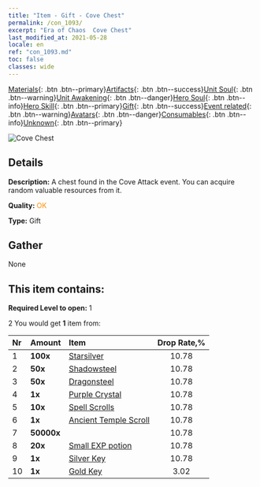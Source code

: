 ```yaml
---
title: "Item - Gift - Cove Chest"
permalink: /con_1093/
excerpt: "Era of Chaos  Cove Chest"
last_modified_at: 2021-05-28
locale: en
ref: "con_1093.md"
toc: false
classes: wide
---
```

 [Materials](/Items/){: .btn .btn--primary}[Artifacts](/Items/Artifacts/){: .btn .btn--success}[Unit Soul](/Items/UnitSoul/){: .btn .btn--warning}[Unit Awakening](/Items/UnitAwakening/){: .btn .btn--danger}[Hero Soul](/Items/HeroSoul/){: .btn .btn--info}[Hero Skill](/Items/HeroSkill/){: .btn .btn--primary}[Gift](/Items/Gift/){: .btn .btn--success}[Event related](/Items/Events/){: .btn .btn--warning}[Avatars](/Items/Avatars/){: .btn .btn--danger}[Consumables](/Items/Consumables/){: .btn .btn--info}[Unknown](/Items/Unknown/){: .btn .btn--primary}

 ![Cove Chest](/images/t/i_690021.png)

## Details
 **Description:** A chest found in the Cove Attack event. You can acquire random valuable resources from it.

 **Quality:** <span style="color: #FF8C00">OK</span>

 **Type:** Gift

## Gather

  None

## This item contains:

 **Required Level to open:** 1

 2 You would get **1** item  from:

  | Nr | Amount |     Item    | Drop Rate,% |
  |:---|:-------|:------------|:---------:|
  | 1 |  **100x** | [Starsilver](/Items/con_882/) | 10.78 | 
  | 2 |  **50x** | [Shadowsteel](/Items/con_881/) | 10.78 | 
  | 3 |  **50x** | [Dragonsteel](/Items/con_880/) | 10.78 | 
  | 4 |  **1x** | [Purple Crystal](/Items/con_720/) | 10.78 | 
  | 5 |  **10x** | [Spell Scrolls](/Items/con_694/) | 10.78 | 
  | 6 |  **1x** | [Ancient Temple Scroll](/Items/con_697/) | 10.78 | 
  | 7 |  **50000x** | <i class="fas fa-coins"/> | 10.78 | 
  | 8 |  **20x** | [Small EXP potion](/Items/con_701/) | 10.78 | 
  | 9 |  **1x** | [Silver Key](/Items/con_693/) | 10.78 | 
  | 10 |  **1x** | [Gold Key](/Items/con_783/) | 3.02 | 
